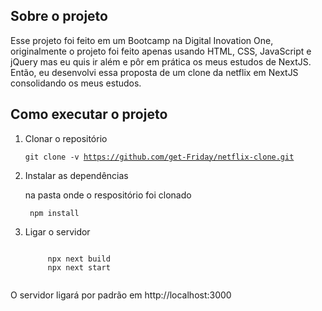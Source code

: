## Sobre o projeto

Esse projeto foi feito em um Bootcamp na Digital Inovation One, originalmente o projeto foi feito apenas usando HTML, CSS, JavaScript e jQuery mas eu quis ir além e pôr em prática os meus estudos de NextJS. Então, eu desenvolvi essa proposta de um clone da netflix em NextJS consolidando os meus estudos.

## Como executar o projeto

1. Clonar o repositório

    <code>git clone -v https://github.com/get-Friday/netflix-clone.git</code>

2. Instalar as dependências

    na pasta onde o respositório foi clonado

    <code> npm install </code>

3. Ligar o servidor

    <code>
        npx next build
        npx next start
    </code>

O servidor ligará por padrão em http://localhost:3000